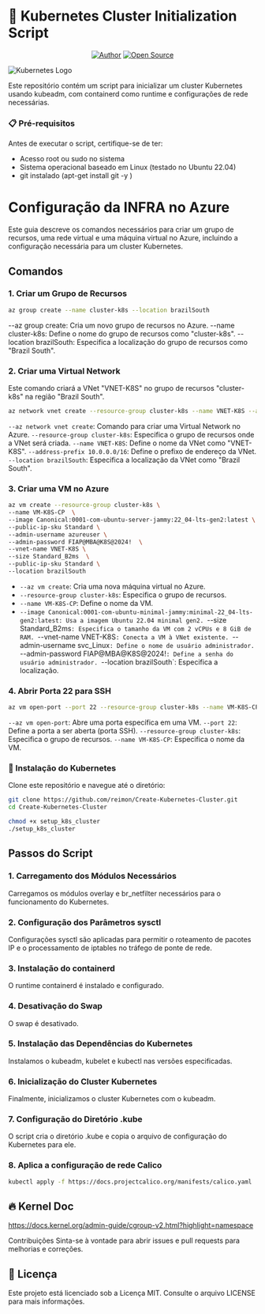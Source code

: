 # 🚀 Kubernetes Cluster Initialization Script

<p align="center">
<a href="https://github.com/reimon"><img title="Author" src="https://img.shields.io/badge/Author-DeepSociety-svg?style=for-the-badge&logo=github"></a>
<a href="#"><img title="Open Source" src="https://img.shields.io/badge/Open%20Source-%E2%9D%A4-green?style=for-the-badge"></a>
</p>

![Kubernetes Logo](https://kubernetes.io/images/kubernetes-horizontal-color.png)

Este repositório contém um script para inicializar um cluster Kubernetes usando kubeadm, com containerd como runtime e configurações de rede necessárias.

### 📋 Pré-requisitos

Antes de executar o script, certifique-se de ter:

- Acesso root ou sudo no sistema
- Sistema operacional baseado em Linux (testado no Ubuntu 22.04)
- git instalado (apt-get install git -y )

# Configuração da INFRA no Azure

Este guia descreve os comandos necessários para criar um grupo de recursos, uma rede virtual e uma máquina virtual no Azure, incluindo a configuração necessária para um cluster Kubernetes.

## Comandos

### 1. Criar um Grupo de Recursos

```sh
az group create --name cluster-k8s --location brazilSouth
```

--az group create: Cria um novo grupo de recursos no Azure.
--name cluster-k8s: Define o nome do grupo de recursos como "cluster-k8s".
--location brazilSouth: Especifica a localização do grupo de recursos como "Brazil South".

### 2. Criar uma Virtual Network

Este comando criará a VNet "VNET-K8S" no grupo de recursos "cluster-k8s" na região "Brazil South".

```sh
az network vnet create --resource-group cluster-k8s --name VNET-K8S --address-prefix 10.0.0.0/16 --location brazilSouth
```

`--az network vnet create`: Comando para criar uma Virtual Network no Azure.
`--resource-group cluster-k8s`: Especifica o grupo de recursos onde a VNet será criada.
`--name VNET-K8S`: Define o nome da VNet como "VNET-K8S".
`--address-prefix 10.0.0.0/16`: Define o prefixo de endereço da VNet.
`--location brazilSouth`: Especifica a localização da VNet como "Brazil South".

### 3. Criar uma VM no Azure

```sh
az vm create --resource-group cluster-k8s \
--name VM-K8S-CP  \
--image Canonical:0001-com-ubuntu-server-jammy:22_04-lts-gen2:latest \
--public-ip-sku Standard \
--admin-username azureuser \
--admin-password FIAP@MBA@K8S@2024!  \
--vnet-name VNET-K8S \
--size Standard_B2ms  \
--public-ip-sku Standard \
--location brazilSouth
```

- `--az vm create`: Cria uma nova máquina virtual no Azure.
- `--resource-group cluster-k8s`: Especifica o grupo de recursos.
- `--name VM-K8S-CP`: Define o nome da VM.
- `--image Canonical:0001-com-ubuntu-minimal-jammy:minimal-22_04-lts-gen2:latest: Usa a imagem Ubuntu 22.04 minimal gen2.
`--size Standard_B2ms`: Especifica o tamanho da VM com 2 vCPUs e 8 GiB de RAM.
`--vnet-name VNET-K8S`: Conecta a VM à VNet existente.
`--admin-username svc_Linux`: Define o nome de usuário administrador.
`--admin-password FIAP@MBA@K8S@2024!`: Define a senha do usuário administrador.
`--location brazilSouth`: Especifica a localização.

### 4. Abrir Porta 22 para SSH

```sh
az vm open-port --port 22 --resource-group cluster-k8s --name VM-K8S-CP
```

`--az vm open-port`: Abre uma porta específica em uma VM.
`--port 22`: Define a porta a ser aberta (porta SSH).
`--resource-group cluster-k8s`: Especifica o grupo de recursos.
`--name VM-K8S-CP`: Especifica o nome da VM.

### 🔧 Instalação do Kubernetes

Clone este repositório e navegue até o diretório:

```bash
git clone https://github.com/reimon/Create-Kubernetes-Cluster.git
cd Create-Kubernetes-Cluster

chmod +x setup_k8s_cluster
./setup_k8s_cluster
```

## Passos do Script

### 1. Carregamento dos Módulos Necessários

Carregamos os módulos overlay e br_netfilter necessários para o funcionamento do Kubernetes.

### 2. Configuração dos Parâmetros sysctl

Configurações sysctl são aplicadas para permitir o roteamento de pacotes IP e o processamento de iptables no tráfego de ponte de rede.

### 3. Instalação do containerd

O runtime containerd é instalado e configurado.

### 4. Desativação do Swap

O swap é desativado.

### 5. Instalação das Dependências do Kubernetes

Instalamos o kubeadm, kubelet e kubectl nas versões especificadas.

### 6. Inicialização do Cluster Kubernetes

Finalmente, inicializamos o cluster Kubernetes com o kubeadm.

### 7. Configuração do Diretório .kube

O script cria o diretório .kube e copia o arquivo de configuração do Kubernetes para ele.

### 8. Aplica a configuração de rede Calico

```sh
kubectl apply -f https://docs.projectcalico.org/manifests/calico.yaml

```

## 🔥 Kernel Doc

https://docs.kernel.org/admin-guide/cgroup-v2.html?highlight=namespace

Contribuições
Sinta-se à vontade para abrir issues e pull requests para melhorias e correções.

## 📄 Licença

Este projeto está licenciado sob a Licença MIT. Consulte o arquivo LICENSE para mais informações.
